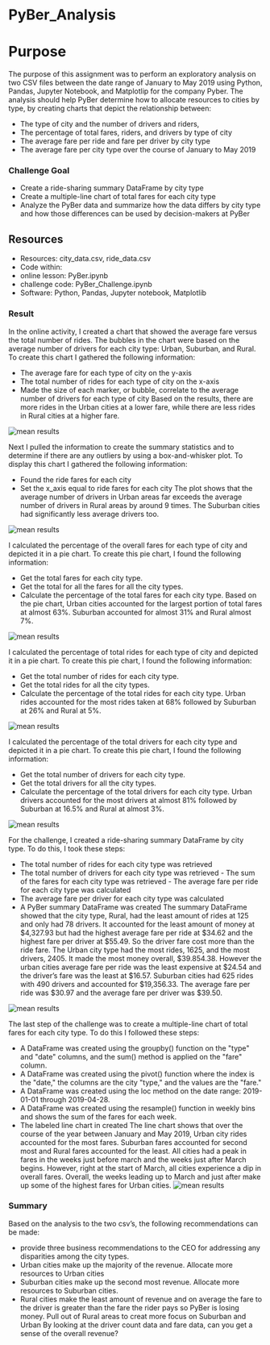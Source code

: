 # PyBer_Analysis


# **Purpose**
The purpose of this assignment was to perform an exploratory analysis on two CSV files between the date range of January to May 2019 using Python, Pandas, Jupyter Notebook, and Matplotlip for the company Pyber. The analysis should help PyBer determine how to allocate resources to cities by type, by creating charts that depict the relationship between:
- The type of city and the number of drivers and riders,
- The percentage of total fares, riders, and drivers by type of city
- The average fare per ride and fare per driver by city type
- The average fare per city type over the course of January to May 2019

### **Challenge Goal**
- Create a ride-sharing summary DataFrame by city type
- Create a multiple-line chart of total fares for each city type
- Analyze the PyBer data and summarize how the data differs by city type and how those differences can be used by decision-makers at PyBer

## **Resources**
- Resources: city_data.csv, ride_data.csv
- Code within:
- online lesson: PyBer.ipynb 
- challenge code: PyBer_Challenge.ipynb
- Software: Python, Pandas, Jupyter notebook, Matplotlib

### **Result**
In the online activity, I created a chart that showed the average fare versus the total number of rides. The bubbles in the chart were based on the average number of drivers for each city type: Urban, Suburban, and Rural. To create this chart I gathered the following information:
- The average fare for each type of city on the y-axis
- The total number of rides for each type of city on the x-axis
- Made the size of each marker, or bubble, correlate to the average number of drivers for each type of city
Based on the results, there are more rides in the Urban cities at a lower fare, while there are less rides in Rural cities at a higher fare.

![mean results](Fig1.png)

Next I pulled the information to create the summary statistics and to determine if there are any outliers by using a box-and-whisker plot. To display this chart I gathered the following information:
- Found the ride fares for each city
- Set the x_axis equal to ride fares for each city
The plot shows that the average number of drivers in Urban areas far exceeds the average number of drivers in Rural areas by around 9 times. The Suburban cities had significantly less average drivers too.

![mean results](Fig2.png)

I calculated the percentage of the overall fares for each type of city and depicted it in a pie chart.
To create this pie chart, I found the following information:
- Get the total fares for each city type.
- Get the total for all the fares for all the city types.
- Calculate the percentage of the total fares for each city type.
Based on the pie chart, Urban cities accounted for the largest portion of total fares at almost 63%. Suburban accounted for almost 31% and Rural almost 7%.

![mean results](Fig5.png)

I calculated the percentage of total rides for each type of city and depicted it in a pie chart.
To create this pie chart, I found the following information:
- Get the total number of rides for each city type.
- Get the total rides for all the city types.
- Calculate the percentage of the total rides for each city type.
Urban rides accounted for the most rides taken at 68% followed by Suburban at 26% and Rural at 5%.

![mean results](Fig6.png)

I calculated the percentage of the total drivers for each city type and depicted it in a pie chart.
To create this pie chart, I found the following information:
- Get the total number of drivers for each city type.
- Get the total drivers for all the city types.
- Calculate the percentage of the total drivers for each city type.
Urban drivers accounted for the most drivers at almost 81% followed by Suburban at 16.5% and Rural at almost 3%.

![mean results](Fig7.png)


For the challenge, I created a ride-sharing summary DataFrame by city type. To do this, I took these steps:
- The total number of rides for each city type was retrieved
- The total number of drivers for each city type was retrieved
​- The sum of the fares for each city type was retrieved
​- The average fare per ride for each city type was calculated
- The average fare per driver for each city type was calculated
- A PyBer summary DataFrame was created
The summary DataFrame showed that the city type, Rural, had the least amount of rides at 125 and only had 78 drivers. It accounted for the least amount of money at $4,327.93 but had the highest average fare per ride at $34.62 and the highest fare per driver at $55.49. So the driver fare cost more than the ride fare. The Urban city type had the most rides, 1625, and the most drivers, 2405. It made the most money overall, $39.854.38. However the urban cities average fare per ride was the least expensive at $24.54 and the driver’s fare was the least at $16.57. Suburban cities had 625 rides with 490 drivers and accounted for $19,356.33. The average fare per ride was $30.97 and the average fare per driver was $39.50.

![mean results](ride_sharing_summary.png)


The last step of the challenge was to create a multiple-line chart of total fares for each city type. To do this I followed these steps:
- A DataFrame was created using the groupby() function on the "type" and "date" columns, and the sum() method is applied on the "fare" column. 
- A DataFrame was created using the pivot() function where the index is the "date," the columns are the city "type," and the values are the "fare." 
- A DataFrame was created using the loc method on the date range: 2019-01-01 through 2019-04-28.
- A DataFrame was created using the resample() function in weekly bins and shows the sum of the fares for each week.
- The labeled line chart in created
The line chart shows that over the course of the year between January and May 2019, Urban city rides accounted for the most fares. Suburban fares accounted for second most and Rural fares accounted for the least. All cities had a peak in fares in the weeks just before march and the weeks just after March begins. However, right at the start of March, all cities experience a dip in overall fares. Overall, the weeks leading up to March and just after make up some of the highest fares for Urban cities.
![mean results](Total_Fare_by_City_Type.png)

### **Summary**
Based on the analysis to the two csv’s, the following recommendations can be made:
- provide three business recommendations to the CEO for addressing any disparities among the city types.
- Urban cities make up the majority of the revenue. Allocate more resources to Urban cities 
- Suburban cities make up the second most revenue. Allocate more resources to Suburban cities.
- Rural cities make the least amount of revenue and on average the fare to the driver is greater than the fare the rider pays so PyBer is losing money. Pull out of Rural areas to creat more focus on Suburban and Urban
By looking at the driver count data and fare data, can you get a sense of the overall revenue?
